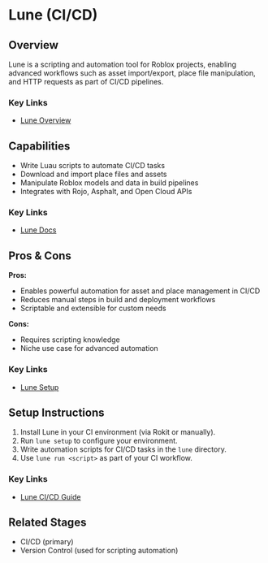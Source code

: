 # Lune (CI/CD)

## Overview
Lune is a scripting and automation tool for Roblox projects, enabling advanced workflows such as asset import/export, place file manipulation, and HTTP requests as part of CI/CD pipelines.

### Key Links
- [Lune Overview](https://solarhorizon.dev/2024/07/30/top-to-bottom-fully-managed-rojo/)

## Capabilities
- Write Luau scripts to automate CI/CD tasks
- Download and import place files and assets
- Manipulate Roblox models and data in build pipelines
- Integrates with Rojo, Asphalt, and Open Cloud APIs

### Key Links
- [Lune Docs](https://solarhorizon.dev/2024/07/30/top-to-bottom-fully-managed-rojo/)

## Pros & Cons
**Pros:**
- Enables powerful automation for asset and place management in CI/CD
- Reduces manual steps in build and deployment workflows
- Scriptable and extensible for custom needs

**Cons:**
- Requires scripting knowledge
- Niche use case for advanced automation

### Key Links
- [Lune Setup](https://solarhorizon.dev/2024/07/30/top-to-bottom-fully-managed-rojo/)

## Setup Instructions
1. Install Lune in your CI environment (via Rokit or manually).
2. Run `lune setup` to configure your environment.
3. Write automation scripts for CI/CD tasks in the `lune` directory.
4. Use `lune run <script>` as part of your CI workflow.

### Key Links
- [Lune CI/CD Guide](https://solarhorizon.dev/2024/07/30/top-to-bottom-fully-managed-rojo/)

## Related Stages
- CI/CD (primary)
- Version Control (used for scripting automation) 